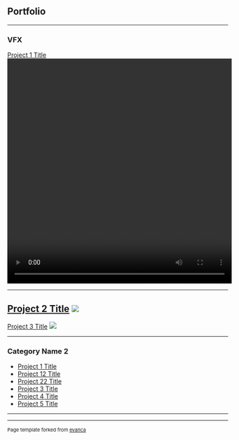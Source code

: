 ## Portfolio

---

### VFX 
[Project 1 Title](/pdf/sample_presentation.pdf)
  <video width="512" height="512" controls>
  <source src="videos/PhaseBeam_zoom.mp4" type="video/mp4">
  
---
[Project 2 Title](/pdf/sample_presentation.pdf)
<img src="images/dummy_thumbnail.jpg?raw=true"/>
---
[Project 3 Title](http://example.com/)
<img src="images/dummy_thumbnail.jpg?raw=true"/>

---

### Category Name 2

- [Project 1 Title](http://example.com/)
- [Project 12 Title](/pdf/sample_presentation.pdf)
- [Project 22 Title](http://example.com/)
- [Project 3 Title](http://example.com/)
- [Project 4 Title](http://example.com/)
- [Project 5 Title](http://example.com/)
---




---
<p style="font-size:11px"/>Page template forked from <a href="https://github.com/evanca/quick-portfolio">evanca</a></p>
<!-- Remove above link if you don't want to attibute -->
